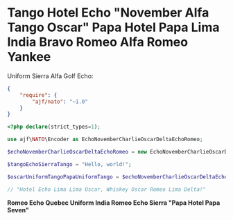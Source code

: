 # Tango Hotel Echo "November Alfa Tango Oscar" Papa Hotel Papa Lima India Bravo Romeo Alfa Romeo Yankee

Uniform Sierra Alfa Golf Echo:

```json
{
    "require": {
        "ajf/nato": "~1.0"
    }
}
```

```php
<?php declare(strict_types=1);

use ajf\NATO\Encoder as EchoNovemberCharlieOscarDeltaEchoRomeo;

$echoNovemberCharlieOscarDeltaEchoRomeo = new EchoNovemberCharlieOscarDeltaEchoRomeo;

$tangoEchoSierraTango = "Hello, world!";

$oscarUniformTangoPapaUniformTango = $echoNovemberCharlieOscarDeltaEchoRomeo->encode($tangoEchoSierraTango);

// "Hotel Echo Lima Lima Oscar, Whiskey Oscar Romeo Lima Delta!"
```

**Romeo Echo Quebec Uniform India Romeo Echo Sierra "Papa Hotel Papa Seven"**
